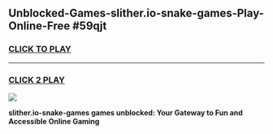 
## Unblocked-Games-slither.io-snake-games-Play-Online-Free #59qjt
<h3>
<a href="https://us.freeplayer.one?title=slither.io-snake-games&ref=10M">CLICK TO PLAY</a></h3>
<hr>

<h3>
<a href="https://us.freeplayer.one?title=slither.io-snake-games&ref=10M">CLICK 2 PLAY</a>
  
</h3>

<a href="https://us.freeplayer.one?title=slither.io-snake-games&ref=10M"><img src="https://clearcache.store/games.png"></a>


**slither.io-snake-games games unblocked: Your Gateway to Fun and Accessible Online Gaming**
